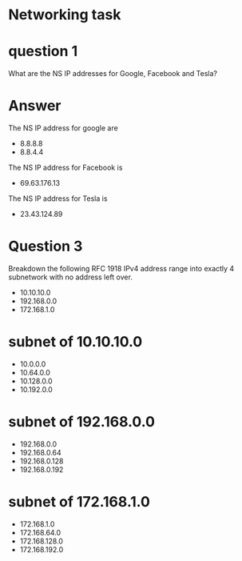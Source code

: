 # Networking task
# question 1
What are the NS IP addresses for Google, Facebook and Tesla?
# Answer
The NS IP address for google are
- 	8.8.8.8
-	8.8.4.4

The NS IP address for Facebook is
- 69.63.176.13

The NS IP address for Tesla is 
- 23.43.124.89

# Question 3
Breakdown the following RFC 1918 IPv4 address range into exactly 4 subnetwork with no address left over.

- 10.10.10.0 
- 192.168.0.0 
- 172.168.1.0

# subnet of 10.10.10.0
- 10.0.0.0
- 10.64.0.0
- 10.128.0.0
- 10.192.0.0

# subnet of 192.168.0.0
- 192.168.0.0
- 192.168.0.64
- 192.168.0.128
- 192.168.0.192
# subnet of 172.168.1.0
- 172.168.1.0
- 172.168.64.0
- 172.168.128.0
- 172.168.192.0




